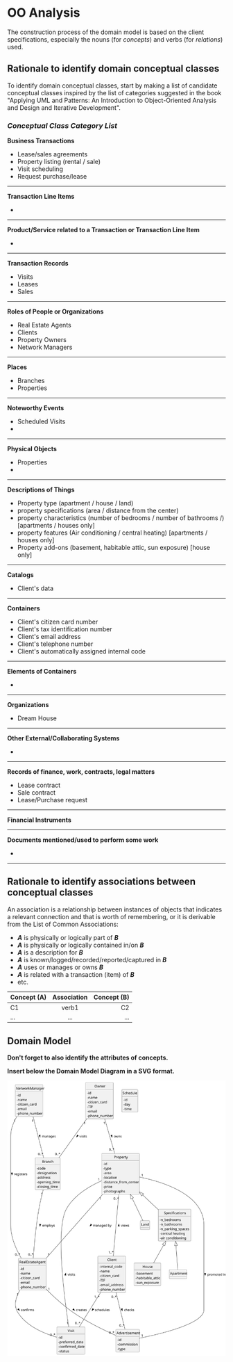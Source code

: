 # OO Analysis

The construction process of the domain model is based on the client specifications, especially the nouns (for _concepts_) and verbs (for _relations_) used. 

## Rationale to identify domain conceptual classes
To identify domain conceptual classes, start by making a list of candidate conceptual classes inspired by the list of categories suggested in the book "Applying UML and Patterns: An Introduction to Object-Oriented Analysis and Design and Iterative Development". 


### _Conceptual Class Category List_

**Business Transactions**

- Lease/sales agreements
- Property listing (rental / sale)
- Visit scheduling
- Request purchase/lease
---

**Transaction Line Items**

-

---

**Product/Service related to a Transaction or Transaction Line Item**

-

---

**Transaction Records**

- Visits
- Leases
- Sales

---

**Roles of People or Organizations**

- Real Estate Agents
- Clients
- Property Owners
- Network Managers

---

**Places**

- Branches
- Properties

---

**Noteworthy Events**

- Scheduled Visits
- 

---

**Physical Objects**

- Properties
- 

---

**Descriptions of Things**

- Property type (apartment / house / land)
- property specifications (area / distance from the center)
- property characteristics (number of bedrooms / number of bathrooms /)[apartments / houses only]
- property features (Air conditioning / central heating) [apartments / houses only]
- Property add-ons (basement, habitable attic, sun exposure) [house only]

---

**Catalogs**

- Client's data


---

**Containers**

- Client's citizen card number
- Client's tax identification number
- Client's email address
- Client's telephone number
- Client's automatically assigned internal code

---

**Elements of Containers**

-

---

**Organizations**

- Dream House

---

**Other External/Collaborating Systems**

-

---

**Records of finance, work, contracts, legal matters**

- Lease contract
- Sale contract
- Lease/Purchase request

---

**Financial Instruments**



---

**Documents mentioned/used to perform some work**

-

---


## Rationale to identify associations between conceptual classes

An association is a relationship between instances of objects that indicates a relevant connection and that is worth of remembering, or it is derivable from the List of Common Associations: 

- **_A_** is physically or logically part of **_B_**
- **_A_** is physically or logically contained in/on **_B_**
- **_A_** is a description for **_B_**
- **_A_** is known/logged/recorded/reported/captured in **_B_**
- **_A_** uses or manages or owns **_B_**
- **_A_** is related with a transaction (item) of **_B_**
- etc.


| Concept (A) 		|  Association   	|  Concept (B) |
|----------	   		|:-------------:		|------:       |
| C1  	| verb1    		 	| C2  |
| ...  	| ...    		 	| ...  |


## Domain Model

**Don't forget to also identify the attributes of concepts.**

**Insert below the Domain Model Diagram in a SVG format.**

![DM.svg](DM.svg)